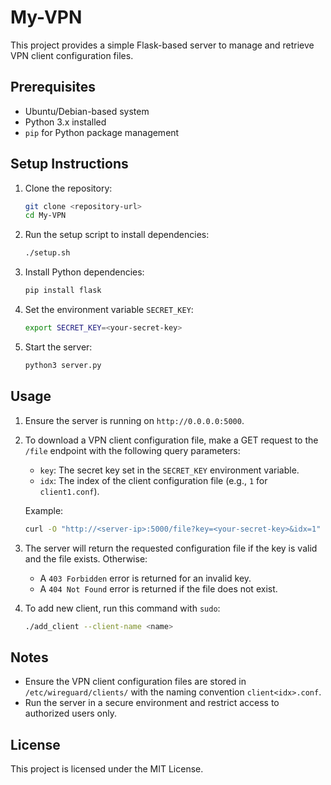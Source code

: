 # My-VPN

This project provides a simple Flask-based server to manage and retrieve VPN client configuration files.

## Prerequisites

- Ubuntu/Debian-based system
- Python 3.x installed
- `pip` for Python package management

## Setup Instructions

1. Clone the repository:
    ```bash
    git clone <repository-url>
    cd My-VPN
    ```

2. Run the setup script to install dependencies:
    ```bash
    ./setup.sh
    ```

3. Install Python dependencies:
    ```bash
    pip install flask
    ```

4. Set the environment variable `SECRET_KEY`:
    ```bash
    export SECRET_KEY=<your-secret-key>
    ```

5. Start the server:
    ```bash
    python3 server.py
    ```

## Usage

1. Ensure the server is running on `http://0.0.0.0:5000`.

2. To download a VPN client configuration file, make a GET request to the `/file` endpoint with the following query parameters:
    - `key`: The secret key set in the `SECRET_KEY` environment variable.
    - `idx`: The index of the client configuration file (e.g., `1` for `client1.conf`).

    Example:
    ```bash
    curl -O "http://<server-ip>:5000/file?key=<your-secret-key>&idx=1"
    ```

3. The server will return the requested configuration file if the key is valid and the file exists. Otherwise:
    - A `403 Forbidden` error is returned for an invalid key.
    - A `404 Not Found` error is returned if the file does not exist.

4. To add new client, run this command with `sudo`:
    ```bash
    ./add_client --client-name <name>
    ```

## Notes

- Ensure the VPN client configuration files are stored in `/etc/wireguard/clients/` with the naming convention `client<idx>.conf`.
- Run the server in a secure environment and restrict access to authorized users only.

## License

This project is licensed under the MIT License.  